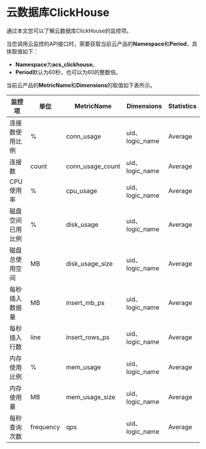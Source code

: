 # 云数据库ClickHouse

通过本文您可以了解云数据库ClickHouse的监控项。

当您调用云监控的API接口时，需要获取当前云产品的**Namespace**和**Period**，具体取值如下：

-   **Namespace**为**acs\_clickhouse**。
-   **Period**默认为60秒，也可以为60的整数倍。

当前云产品的**MetricName**和**Dimensions**的取值如下表所示。

|监控项|单位|MetricName|Dimensions|Statistics|
|---|--|----------|----------|----------|
|连接数使用比例|%|conn\_usage|uid、logic\_name|Average|
|连接数|count|conn\_usage\_count|uid、logic\_name|Average|
|CPU使用率|%|cpu\_usage|uid、logic\_name|Average|
|磁盘空间已用比例|%|disk\_usage|uid、logic\_name|Average|
|磁盘总使用空间|MB|disk\_usage\_size|uid、logic\_name|Average|
|每秒插入数据量|MB|insert\_mb\_ps|uid、logic\_name|Average|
|每秒插入行数|line|insert\_rows\_ps|uid、logic\_name|Average|
|内存使用比例|%|mem\_usage|uid、logic\_name|Average|
|内存使用量|MB|mem\_usage\_size|uid、logic\_name|Average|
|每秒查询次数|frequency|qps|uid、logic\_name|Average|

